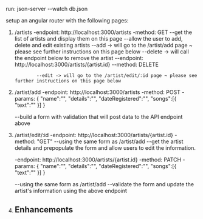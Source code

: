 run: json-server --watch db.json


setup an angular router with the following pages:

1.  /artists
    -endpoint: http://localhost:3000/artists
    -method: GET
    --get the list of artists and display them on this page
    --allow the user to add, delete and edit existing artists
                --add -> will go to the /artist/add page ~ please see further instructions on this page below
                --delete -> will call the endpoint below to remove the artist
                            --endpoint: http://localhost:3000/artists/{artist.id}
                            --method: DELETE

                --edit -> will go to the /artist/edit/:id page ~ please see further instructions on this page below



2.  /artist/add
    -endpoint: http://localhost:3000/artists
    -method: POST
    -params: {
        "name":"",
        "details":"",
        "dateRegistered":"",
        "songs":[{
            "text":""
        }]
    }

    --build a form with validation that will post data to the API endpoint above


3.  /artist/edit/:id
    -endpoint: http://localhost:3000/artists/{artist.id}
    -method: "GET"
    --using the same form as /artist/add
            --get the artist details and prepopulate the form and allow users to edit the information.

    -endpoint: http://localhost:3000/artists/{artist.id}
    -method: PATCH
    -params: {
        "name":"",
        "details":"",
        "dateRegistered":"",
        "songs":[{
            "text":""
        }]
    }

    --using the same form as /artist/add
            --validate the form and update the artist's information using the above endpoint


4. Enhancements  
    - 